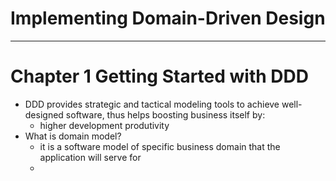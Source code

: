<!--
{
  "type": "reading-note",
  "tags": ["DDD"]
}
-->
# Implementing Domain-Driven Design

---

# Chapter 1 Getting Started with DDD
- DDD provides strategic and tactical modeling tools to achieve well-designed software, thus helps boosting business itself by:
  - higher development produtivity
- What is domain model?
  - it is a software model of specific business domain that the application will serve for
  - 
